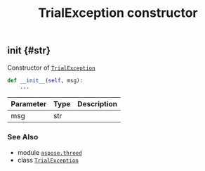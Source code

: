 ﻿---
title: TrialException constructor
second_title: Aspose.3D for Python via .NET API References
description: 
type: docs
weight: 10
url: /aspose.threed/trialexception/__init__/
is_root: false
---

## __init__ {#str}

Constructor of [`TrialException`](/3d/python-net/aspose.threed/trialexception)



```python
def __init__(self, msg):
    ...
```


| Parameter | Type | Description |
| :- | :- | :- |
| msg | str |  |



### See Also
* module [`aspose.threed`](../../)
* class [`TrialException`](/3d/python-net/aspose.threed/trialexception)
